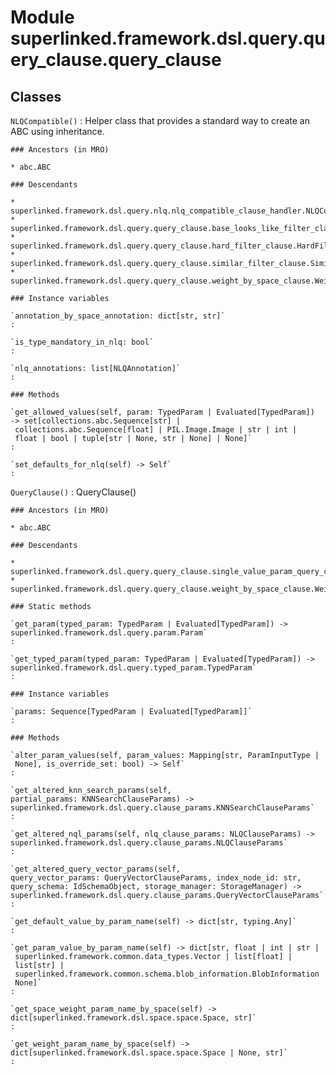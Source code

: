 Module superlinked.framework.dsl.query.query_clause.query_clause
================================================================

Classes
-------

`NLQCompatible()`
:   Helper class that provides a standard way to create an ABC using
    inheritance.

    ### Ancestors (in MRO)

    * abc.ABC

    ### Descendants

    * superlinked.framework.dsl.query.nlq.nlq_compatible_clause_handler.NLQCompatibleClauseHandler
    * superlinked.framework.dsl.query.query_clause.base_looks_like_filter_clause.BaseLooksLikeFilterClause
    * superlinked.framework.dsl.query.query_clause.hard_filter_clause.HardFilterClause
    * superlinked.framework.dsl.query.query_clause.similar_filter_clause.SimilarFilterClause
    * superlinked.framework.dsl.query.query_clause.weight_by_space_clause.WeightBySpaceClause

    ### Instance variables

    `annotation_by_space_annotation: dict[str, str]`
    :

    `is_type_mandatory_in_nlq: bool`
    :

    `nlq_annotations: list[NLQAnnotation]`
    :

    ### Methods

    `get_allowed_values(self, param: TypedParam | Evaluated[TypedParam]) ‑> set[collections.abc.Sequence[str] | collections.abc.Sequence[float] | PIL.Image.Image | str | int | float | bool | tuple[str | None, str | None] | None]`
    :

    `set_defaults_for_nlq(self) ‑> Self`
    :

`QueryClause()`
:   QueryClause()

    ### Ancestors (in MRO)

    * abc.ABC

    ### Descendants

    * superlinked.framework.dsl.query.query_clause.single_value_param_query_clause.SingleValueParamQueryClause
    * superlinked.framework.dsl.query.query_clause.weight_by_space_clause.WeightBySpaceClause

    ### Static methods

    `get_param(typed_param: TypedParam | Evaluated[TypedParam]) ‑> superlinked.framework.dsl.query.param.Param`
    :

    `get_typed_param(typed_param: TypedParam | Evaluated[TypedParam]) ‑> superlinked.framework.dsl.query.typed_param.TypedParam`
    :

    ### Instance variables

    `params: Sequence[TypedParam | Evaluated[TypedParam]]`
    :

    ### Methods

    `alter_param_values(self, param_values: Mapping[str, ParamInputType | None], is_override_set: bool) ‑> Self`
    :

    `get_altered_knn_search_params(self, partial_params: KNNSearchClauseParams) ‑> superlinked.framework.dsl.query.clause_params.KNNSearchClauseParams`
    :

    `get_altered_nql_params(self, nlq_clause_params: NLQClauseParams) ‑> superlinked.framework.dsl.query.clause_params.NLQClauseParams`
    :

    `get_altered_query_vector_params(self, query_vector_params: QueryVectorClauseParams, index_node_id: str, query_schema: IdSchemaObject, storage_manager: StorageManager) ‑> superlinked.framework.dsl.query.clause_params.QueryVectorClauseParams`
    :

    `get_default_value_by_param_name(self) ‑> dict[str, typing.Any]`
    :

    `get_param_value_by_param_name(self) ‑> dict[str, float | int | str | superlinked.framework.common.data_types.Vector | list[float] | list[str] | superlinked.framework.common.schema.blob_information.BlobInformation | None]`
    :

    `get_space_weight_param_name_by_space(self) ‑> dict[superlinked.framework.dsl.space.space.Space, str]`
    :

    `get_weight_param_name_by_space(self) ‑> dict[superlinked.framework.dsl.space.space.Space | None, str]`
    :